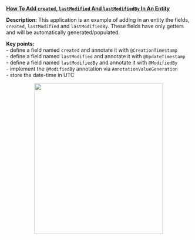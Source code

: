 **[How To Add `created`, `lastModified` And `lastModifiedBy` In An Entity](https://github.com/AnghelLeonard/Hibernate-SpringBoot/tree/master/HibernateSpringBootTimestampGeneration)**
 
**Description:** This application is an example of adding in an entity the fields, `created`, `lastModified` and `lastModifiedBy`. These fields have only getters and will be automatically generated/populated.

**Key points:**\
     - define a field named `created` and annotate it with `@CreationTimestamp`\
     - define a field named `lastModified` and annotate it with `@UpdateTimestamp`\
     - define a field named `lastModifiedBy` and annotate it with `@ModifiedBy`\
     - implement the `@ModifiedBy` annotation via `AnnotationValueGeneration`\
     - store the date-time in UTC
     
<a href="https://leanpub.com/java-persistence-performance-illustrated-guide"><p align="center"><img src="https://github.com/AnghelLeonard/Hibernate-SpringBoot/blob/master/Java%20Persistence%20Performance%20Illustrated%20Guide.jpg" height="410" width="350"/></p></a>
